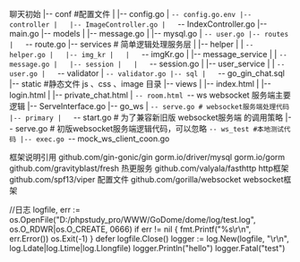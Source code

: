 <!--
 * @Description: 
 * @Author: Y95201
 * @Date: 2022-12-20 10:27:23
 * @LastEditors: Y95201
 * @LastEditTime: 2022-12-20 10:35:46
-->
聊天初始
|-- conf #配置文件
|   |-- config.go
|   `-- config.go.env
|-- controller
|   |-- ImageController.go
|   `-- IndexController.go
|-- main.go
|-- models
|   |-- message.go
|   |-- mysql.go
|   `-- user.go
|-- routes
|   `-- route.go
|-- services # 简单逻辑处理服务层
|   |-- helper
|   |   `-- helper.go
|   |-- img_kr
|   |   `-- imgKr.go
|   |-- message_service
|   |   `-- message.go
|   |-- session
|   |   `-- session.go
|   |-- user_service
|   |   `-- user.go
|   `-- validator
|       `-- validator.go
|-- sql
|   `-- go_gin_chat.sql
|-- static #静态文件 js 、css 、image 目录
|-- views
|   |-- index.html
|   |-- login.html
|   |-- private_chat.html
|   `-- room.html
`-- ws websocket 服务端主要逻辑
    |-- ServeInterface.go 
    |-- go_ws
    |   `-- serve.go # websocket服务端处理代码
    |-- primary
    |   `-- start.go # 为了兼容新旧版 websocket服务端 的调用策略
    |-- serve.go # 初版websocket服务端逻辑代码，可以忽略
    `-- ws_test #本地测试代码
        |-- exec.go
        `-- mock_ws_client_coon.go

框架说明引用
github.com/gin-gonic/gin
gorm.io/driver/mysql
gorm.io/gorm           
github.com/gravityblast/fresh    热更服务
github.com/valyala/fasthttp     http框架
github.com/spf13/viper      配置文件
github.com/gorilla/websocket    websocket框架

//日志
logfile, err := os.OpenFile("D:/phpstudy_pro/WWW/GoDome/dome/log/test.log", os.O_RDWR|os.O_CREATE, 0666)
if err != nil {
     fmt.Printf("%s\r\n", err.Error())
     os.Exit(-1)
}
defer logfile.Close()
logger := log.New(logfile, "\r\n", log.Ldate|log.Ltime|log.Llongfile)
logger.Println("hello")
logger.Fatal("test")